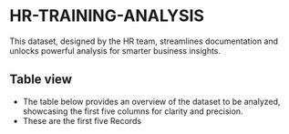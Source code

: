 # HR-TRAINING-ANALYSIS
This dataset, designed by the HR team, streamlines documentation and unlocks powerful analysis for smarter business insights.

## Table view 
+ The table below provides an overview of the dataset to be analyzed, showcasing the first five columns for clarity and precision.
+ These are the first five Records
  
